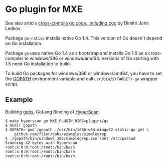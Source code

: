 # Go plugin for MXE

See also article [cross-compile go code, including cgo][1]
by Dimitri John Ledkov.

[1]: https://blog.surgut.co.uk/2014/06/cross-compile-go-code-including-cgo.html

Package `go-native` installs native Go 1.4. This version of Go
doesn't depend on Go installation.

Package `go` uses native Go 1.4 as a bootstrap and installs Go 1.6
as a cross-compiler to windows/386 or windows/amd64. Versions of
Go starting with 1.5 need Go installation to build.

To build Go packages for windows/386 or windows/amd64, you have to set
the [GOPATH](https://golang.org/doc/code.html#GOPATH) environment variable
and call `usr/bin/$(TARGET)-go` wrapper script.

## Example

Building [gohs](https://github.com/flier/gohs), GoLang Binding of
[HyperScan](https://01.org/hyperscan).

```
$ make hyperscan go MXE_PLUGIN_DIRS=plugins/go
$ mkdir gopath
$ GOPATH=`pwd`/gopath ./usr/bin/i686-w64-mingw32.static-go get \
    github.com/flier/gohs/examples/simplegrep
$ ./gopath/bin/windows_386/simplegrep.exe root /etc/passwd
Scanning 42 bytes with Hyperscan
root:x:0:0:root:/root:/bin/bash
root:x:0:0:root:/root:/bin/bash
root:x:0:0:root:/root:/bin/bash
```
